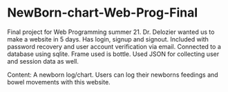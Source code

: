 # NewBorn-chart-Web-Prog-Final

Final project for Web Programming summer 21. Dr. Delozier wanted us to make a website in 5 days. Has login, signup and signout. Included with password recovery and user account verification via email.
Connected to a database using sqlite. Frame used is bottle.
Used JSON for collecting user and session data as well. 

Content: A newborn log/chart. Users can log their newborns feedings and bowel movements with this website.
